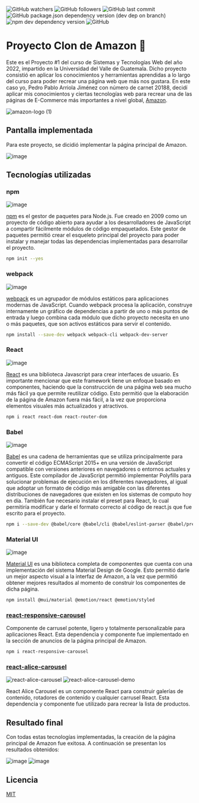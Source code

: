 ![GitHub watchers](https://img.shields.io/github/watchers/unclepete-20/proyecto01-amazon20188?style=social) ![GitHub followers](https://img.shields.io/github/followers/unclepete-20?style=social) ![GitHub last commit](https://img.shields.io/github/last-commit/unclepete-20/proyecto01-amazon20188) ![GitHub package.json dependency version (dev dep on branch)](https://img.shields.io/github/package-json/dependency-version/unclepete-20/proyecto01-amazon20188/dev/@babel/preset-react) ![npm dev dependency version](https://img.shields.io/npm/dependency-version/eslint-plugin-react/dev/eslint) ![GitHub](https://img.shields.io/github/license/unclepete-20/proyecto01-amazon20188)

# Proyecto Clon de Amazon :rocket:

Este es el Proyecto #1 del curso de Sistemas y Tecnologías Web del año 2022, impartido en la Universidad del Valle de Guatemala. Dicho proyecto consistió en aplicar los conocimientos y herramientas aprendidas a lo largo del curso para poder recrear una página web que más nos gustara. En este caso yo, Pedro Pablo Arriola Jiménez con número de carnet 20188, decidí aplicar mis conocimientos y ciertas tecnologías web para recrear una de las páginas de E-Commerce más importantes a nivel global, [Amazon](https://www.amazon.com/-/es/ref=nav_logo#nav-top).

![amazon-logo (1)](https://user-images.githubusercontent.com/63658079/165599658-e431c2f3-af9d-42d0-8afd-8d8f13600c92.png)

## Pantalla implementada
Para este proyecto, se dicidió implementar la página principal de Amazon.

![image](https://user-images.githubusercontent.com/63658079/165622603-3c895940-24ea-49b2-bbd0-0db7dcc3e83d.png)

## Tecnologías utilizadas

### npm

![image](https://user-images.githubusercontent.com/63658079/165625081-d750c246-95f9-498c-8ea5-836544848cba.png)


[npm](https://www.npmjs.com/) es el gestor de paquetes para Node.js. Fue creado en 2009 como un proyecto de código abierto para ayudar a los desarrolladores de JavaScript a compartir fácilmente módulos de código empaquetados. Este gestor de paquetes permitió crear el esqueleto principal del proyecto para poder instalar y manejar todas las dependencias implementadas para desarrollar el proyecto.

```bash
npm init --yes
```

### webpack

![image](https://user-images.githubusercontent.com/63658079/165625412-34f8bb29-e334-4a41-b23e-0b648b4eacf7.png)

[webpack](https://webpack.js.org/) es un agrupador de módulos estáticos para aplicaciones modernas de JavaScript. Cuando webpack procesa la aplicación, construye internamente un gráfico de dependencias a partir de uno o más puntos de entrada y luego combina cada módulo que dicho proyecto necesita en uno o más paquetes, que son activos estáticos para servir el contenido.

```bash
npm install --save-dev webpack webpack-cli webpack-dev-server
```

### React
![image](https://user-images.githubusercontent.com/63658079/165626853-93ec4bf6-2180-4359-954e-2bd43e526bd4.png)

[React](https://es.reactjs.org/) es una biblioteca Javascript para crear interfaces de usuario. Es importante mencionar que este framework tiene un enfoque basado en componentes, haciendo que la construcción de una página web sea mucho más fácil ya que permite reutilizar código. Esto permitió que la elaboración de la página de Amazon fuera más fácil, a la vez que proporciona elementos visuales más actualizados y atractivos.

```bash
npm i react react-dom react-router-dom
```

###  Babel

![image](https://user-images.githubusercontent.com/63658079/165626395-cbcb39df-8021-4664-bd6b-3735704ae93e.png)

[Babel](https://babeljs.io/) es una cadena de herramientas que se utiliza principalmente para convertir el código ECMAScript 2015+ en una versión de JavaScript compatible con versiones anteriores en navegadores o entornos actuales y antiguos. Este compilador de JavaScript permitió implementar Polyfills para solucionar problemas de ejecución en los diferentes navegadores, al igual que adoptar un formato de código más amigable con las diferentes distribuciones de navegadores que existen en los sistemas de computo hoy en día. También fue necesario instalar el preset para React, lo cual permitiría modificar y darle el formato correcto al código de react.js que fue escrito para el proyecto.

```bash
npm i --save-dev @babel/core @babel/cli @babel/eslint-parser @babel/preset-env @babel/preset-react babel-loader
```

### Material UI

![image](https://user-images.githubusercontent.com/63658079/165629821-2d46b29b-1cc5-4280-97c9-8afdcd158dde.png)

[Material UI](https://mui.com/) es una biblioteca completa de componentes que cuenta con una implementación del sistema Material Design de Google. Esto permitió darle un mejor aspecto visual a la interfaz de Amazon, a la vez que permitió obtener mejores resultados al momento de construir los componentes de dicha página.

```bash
npm install @mui/material @emotion/react @emotion/styled
```

### [react-responsive-carousel](https://www.npmjs.com/package/react-responsive-carousel)
Componente de carrusel potente, ligero y totalmente personalizable para aplicaciones React. Esta dependencia y componente fue implementado en la sección de anuncios de la página principal de Amazon.
```bash
npm i react-responsive-carousel
```
### [react-alice-carousel](https://www.npmjs.com/package/react-alice-carousel)

![react-alice-carousel](https://user-images.githubusercontent.com/63658079/165631627-1465029c-7713-4c28-a3ff-4e7592735d9c.gif)  ![react-alice-carousel-demo](https://user-images.githubusercontent.com/63658079/165631643-1caaa4b4-0037-4b4c-8ca6-7eacc684d287.gif)

React Alice Carousel es un componente React para construir galerías de contenido, rotadores de contenido y cualquier carrusel React. Esta dependencia y componente fue utilizado para recrear la lista de productos.

## Resultado final

Con todas estas tecnologías implementadas, la creación de la página principal de Amazon fue exitosa. A continuación se presentan los resultados obtenidos:

![image](https://user-images.githubusercontent.com/63658079/165632017-6ba4ec8e-673d-4c5b-b996-b4d290755caa.png)
![image](https://user-images.githubusercontent.com/63658079/165632105-98b12f53-f622-4d35-8e93-89160a8bc9a9.png)

## Licencia
[MIT](https://choosealicense.com/licenses/mit/)
